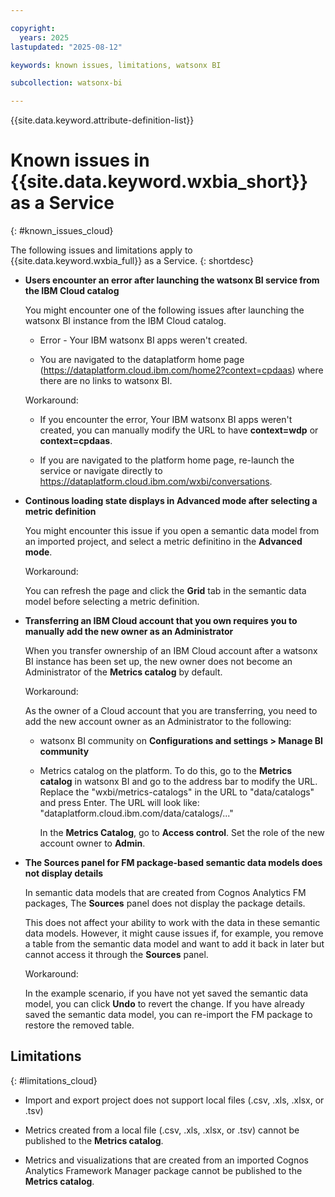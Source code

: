 ```yaml
---

copyright:
  years: 2025
lastupdated: "2025-08-12"

keywords: known issues, limitations, watsonx BI

subcollection: watsonx-bi

---
```


{{site.data.keyword.attribute-definition-list}}


# Known issues in {{site.data.keyword.wxbia_short}} as a Service 
{: #known_issues_cloud}

The following issues and limitations apply to {{site.data.keyword.wxbia_full}} as a Service.  {: shortdesc}

- **Users encounter an error after launching the watsonx BI service from the IBM Cloud catalog**
  
  You might encounter one of the following issues after launching the watsonx BI instance from the IBM Cloud catalog. 

  - Error - Your IBM watsonx BI apps weren't created.

  - You are navigated to the dataplatform home page (https://dataplatform.cloud.ibm.com/home2?context=cpdaas) where there are no links to watsonx BI.

  Workaround:

  - If you encounter the error, Your IBM watsonx BI apps weren't created, you can manually modify the URL to have **context=wdp** or **context=cpdaas**.

  - If you are navigated to the platform home page, re-launch the service or navigate directly to https://dataplatform.cloud.ibm.com/wxbi/conversations.

- **Continous loading state displays in Advanced mode after selecting a metric definition**

  You might encounter this issue if you  open a semantic data model from an imported project, and select a metric definitino in the **Advanced mode**. 

  Workaround:

  You can refresh the page and click the **Grid** tab in the semantic data model before selecting a metric definition.

- **Transferring an IBM Cloud account that you own requires you to manually add the new owner as an Administrator**

  When you transfer ownership of an IBM Cloud account after a watsonx BI instance has been set up, the new owner does not become an Administrator of the **Metrics catalog** by default. 
  
  Workaround: 

  As the owner of a Cloud account that you are transferring, you need to add the new account owner as an Administrator to the following:

  -  watsonx BI community on **Configurations and settings > Manage BI community**

  - Metrics catalog on the platform. To do this, go to the **Metrics catalog** in watsonx BI and go to the address bar to modify the URL. Replace the "wxbi/metrics-catalogs" in the URL to "data/catalogs" and press Enter. The URL will look like: "dataplatform.cloud.ibm.com/data/catalogs/..."
  
    In the **Metrics Catalog**, go to **Access control**. Set the role of the new account owner to **Admin**.

- **The Sources panel for FM package-based semantic data models does not display details**
  
  In semantic data models that are created from Cognos Analytics FM packages, The **Sources** panel does not display the package details. 
    
  This does not affect your ability to work with the data in these semantic data models. However, it might cause issues if, for example, you remove a table from the semantic data model and want to add it back in later but cannot access it through the **Sources** panel. 
    
  Workaround: 

  In the example scenario, if you have not yet saved the semantic data model, you can click **Undo** to revert the change. If you have already saved the semantic data model, you can re-import the FM package to restore the removed table.
  

## Limitations
{: #limitations_cloud}

- Import and export project does not support local files (.csv, .xls, .xlsx, or .tsv)

- Metrics created from a local file (.csv, .xls, .xlsx, or .tsv) cannot be published to the **Metrics catalog**. 

- Metrics and visualizations that are created from an imported Cognos Analytics Framework Manager package cannot be published to the **Metrics catalog**.
